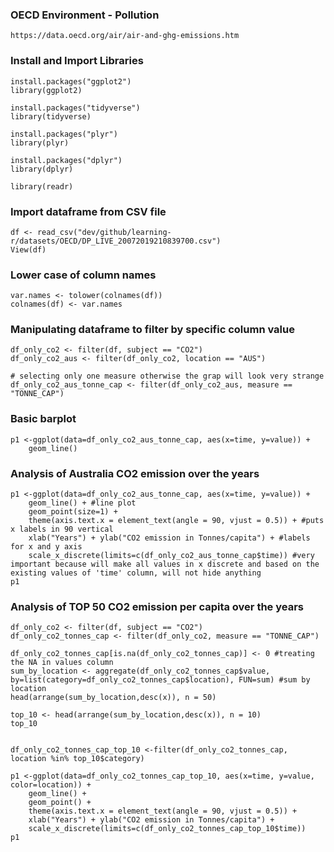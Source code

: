 ### OECD Environment - Pollution 
`https://data.oecd.org/air/air-and-ghg-emissions.htm`

### Install and Import Libraries
```
install.packages("ggplot2")
library(ggplot2)

install.packages("tidyverse")
library(tidyverse)

install.packages("plyr")
library(plyr)

install.packages("dplyr")
library(dplyr)    

library(readr)

```

### Import dataframe from CSV file
```
df <- read_csv("dev/github/learning-r/datasets/OECD/DP_LIVE_20072019210839700.csv")
View(df)
```

### Lower case of column names
```
var.names <- tolower(colnames(df))
colnames(df) <- var.names
```

### Manipulating dataframe to filter by specific column value
```
df_only_co2 <- filter(df, subject == "CO2")
df_only_co2_aus <- filter(df_only_co2, location == "AUS")

# selecting only one measure otherwise the grap will look very strange
df_only_co2_aus_tonne_cap <- filter(df_only_co2_aus, measure == "TONNE_CAP") 
```

### Basic barplot
```
p1 <-ggplot(data=df_only_co2_aus_tonne_cap, aes(x=time, y=value)) +
    geom_line()

```

### Analysis of Australia CO2 emission over the years
```
p1 <-ggplot(data=df_only_co2_aus_tonne_cap, aes(x=time, y=value)) +
    geom_line() + #line plot
    geom_point(size=1) +
    theme(axis.text.x = element_text(angle = 90, vjust = 0.5)) + #puts x labels in 90 vertical
    xlab("Years") + ylab("CO2 emission in Tonnes/capita") + #labels for x and y axis
    scale_x_discrete(limits=c(df_only_co2_aus_tonne_cap$time)) #very important because will make all values in x discrete and based on the existing values of 'time' column, will not hide anything
p1
```

### Analysis of TOP 50 CO2 emission per capita over the years
```
df_only_co2 <- filter(df, subject == "CO2")
df_only_co2_tonnes_cap <- filter(df_only_co2, measure == "TONNE_CAP") 

df_only_co2_tonnes_cap[is.na(df_only_co2_tonnes_cap)] <- 0 #treating the NA in values column
sum_by_location <- aggregate(df_only_co2_tonnes_cap$value, by=list(category=df_only_co2_tonnes_cap$location), FUN=sum) #sum by location
head(arrange(sum_by_location,desc(x)), n = 50)

top_10 <- head(arrange(sum_by_location,desc(x)), n = 10)
top_10


df_only_co2_tonnes_cap_top_10 <-filter(df_only_co2_tonnes_cap, location %in% top_10$category)

p1 <-ggplot(data=df_only_co2_tonnes_cap_top_10, aes(x=time, y=value, color=location)) +
    geom_line() +
    geom_point() +
    theme(axis.text.x = element_text(angle = 90, vjust = 0.5)) +
    xlab("Years") + ylab("CO2 emission in Tonnes/capita") +
    scale_x_discrete(limits=c(df_only_co2_tonnes_cap_top_10$time))
p1

```